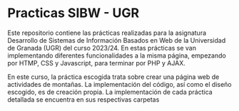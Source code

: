 # Practicas SIBW - UGR
Este repositorio contiene las prácticas realizadas para la asignatura Desarrollo de Sistemas de Información Basados en Web de la Universidad de Granada (UGR) del curso 2023/24. En estas prácticas se van implementando diferentes funcionalidades a la misma página, empezando por HTMP, CSS y Javascript, para terminar por PHP y AJAX. 

En este curso, la práctica escogida trata sobre crear una página web de actividades de montañas. La implementación del código, así como el diseño escogido, es de creación propia. La implementación de cada práctica detallada se encuentra en sus respectivas carpetas



